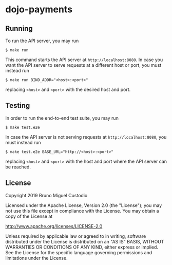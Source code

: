 # dojo-payments

## Running

To run the API server, you may run

```shell
$ make run
```

This command starts the API server at `http://localhost:8080`.
In case you want the API server to serve requests at a different host or port, you must instead run

```shell
$ make run BIND_ADDR="<host>:<port>"
```

replacing `<host>` and `<port>` with the desired host and port.

## Testing

In order to run the end-to-end test suite, you may run

```shell
$ make test.e2e
```

In case the API server is not serving requests at `http://localhost:8080`, you must instead run

```shell
$ make test.e2e BASE_URL="http://<host>:<port>"
```

replacing `<host>` and `<port>` with the host and port where the API server can be reached.         

## License

Copyright 2019 Bruno Miguel Custodio

Licensed under the Apache License, Version 2.0 (the "License");
you may not use this file except in compliance with the License.
You may obtain a copy of the License at

   http://www.apache.org/licenses/LICENSE-2.0

Unless required by applicable law or agreed to in writing, software
distributed under the License is distributed on an "AS IS" BASIS,
WITHOUT WARRANTIES OR CONDITIONS OF ANY KIND, either express or implied.
See the License for the specific language governing permissions and
limitations under the License.
